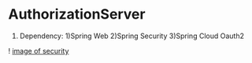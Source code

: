 # AuthorizationServer

1. Dependency:
1)Spring Web
2)Spring Security
3)Spring Cloud Oauth2

! [image of security](security.png)
